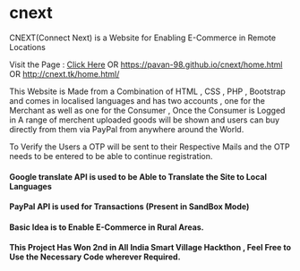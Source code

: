 # cnext
CNEXT(Connect Next) is a Website for Enabling E-Commerce in Remote Locations

Visit the Page : [Click Here](https://pavan-98.github.io/cnext/home.html)  OR  https://pavan-98.github.io/cnext/home.html  OR http://cnext.tk/home.html/


This Website is Made from a Combination of HTML , CSS , PHP , Bootstrap and comes in localised languages and has two accounts , one for the Merchant as well as one for the Consumer , Once the Consumer is Logged in A range of merchent uploaded goods will be shown and users can buy directly from them via PayPal from anywhere around the World.

To Verify the Users a OTP will be sent to their Respective Mails and the OTP needs to be entered to be able to continue registration.

#### Google translate API is used to be Able to Translate the Site to Local Languages

#### PayPal API is used for Transactions (Present in SandBox Mode)

#### Basic Idea is to Enable E-Commerce in Rural Areas.

#### This Project Has Won 2nd in All India Smart Village Hackthon , Feel Free to Use the Necessary Code wherever Required.
